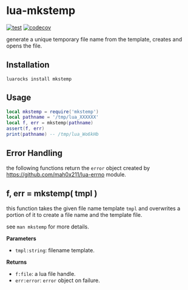 # lua-mkstemp

[![test](https://github.com/mah0x211/lua-mkstemp/actions/workflows/test.yml/badge.svg)](https://github.com/mah0x211/lua-mkstemp/actions/workflows/test.yml)
[![codecov](https://codecov.io/gh/mah0x211/lua-mkstemp/branch/master/graph/badge.svg)](https://codecov.io/gh/mah0x211/lua-mkstemp)

generate a unique temporary file name from the template, creates and opens the file.

## Installation

```
luarocks install mkstemp
```

## Usage

```lua
local mkstemp = require('mkstemp')
local pathname = '/tmp/lua_XXXXXX'
local f, err = mkstemp(pathname)
assert(f, err)
print(pathname) -- /tmp/lua_Wo6kHb
```


## Error Handling

the following functions return the `error` object created by https://github.com/mah0x211/lua-errno module.


## f, err = mkstemp( tmpl )

this function takes the given file name template `tmpl` and overwrites a portion of it to create a file name and the template file.

see `man mkstemp` for more details.

**Parameters**

- `tmpl:string`: filename template.

**Returns**

- `f:file`: a lua file handle.
- `err:error`: `error` object on failure.
